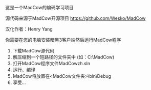 ﻿这是一个MadCow的编码学习项目

源代码来源于MadCow开源项目 https://github.com/Wesko/MadCow

汉化作者：Henry Yang

你需要在您的电脑安装暗黑3客户端然后运行MadCow程序

1. 下载MadCow源代码
2. 解压缩到一个短路径的文件夹中 (如：C:\MadCow\)
3. 打开MadCow程序文件MadCowzh.sln
4. 运行、编译
5. MadCow将放置在<MadCow文件夹>\bin\Debug
6. 享受...
